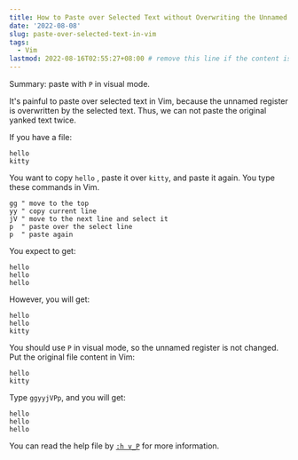 ```yaml
---
title: How to Paste over Selected Text without Overwriting the Unnamed Register in Vim
date: '2022-08-08'
slug: paste-over-selected-text-in-vim
tags:
  - Vim
lastmod: 2022-08-16T02:55:27+08:00 # remove this line if the content is actually changed
---
```


Summary: paste with `P` in visual mode.

It's painful to paste over selected text in Vim, because the unnamed register is overwritten by the selected text. Thus, we can not paste the original yanked text twice.

If you have a file:

```
hello
kitty
```

You want to copy `hello` , paste it over `kitty`, and paste it again. You type these commands in Vim.

```vim
gg " move to the top
yy " copy current line
jV " move to the next line and select it
p  " paste over the select line
p  " paste again
```

You expect to get:

```
hello
hello
hello
```

However, you will get:

```
hello
hello
kitty
```

You should use `P` in visual mode, so the unnamed register is not changed. Put the original file content in Vim:

```
hello
kitty
```

Type `ggyyjVPp`, and you will get:

```
hello
hello
hello
```

You can read the help file by [`:h v_P`](https://vimhelp.org/change.txt.html#v_P) for more information.
